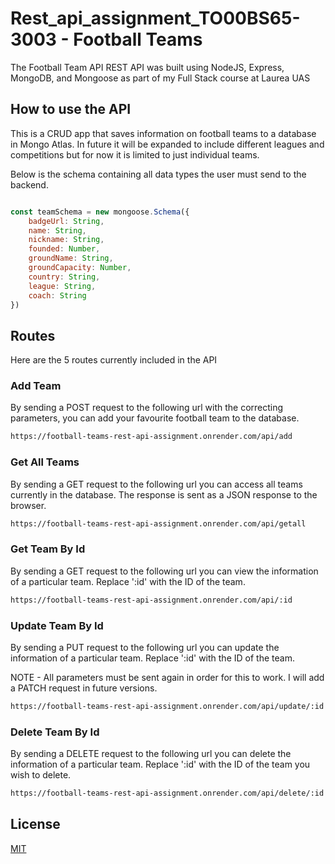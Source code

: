 # Rest_api_assignment_TO00BS65-3003 - Football Teams


The Football Team API REST API was built using NodeJS, Express, MongoDB, and Mongoose as part of my Full Stack course at Laurea UAS

## How to use the API

This is a CRUD app that saves information on football teams to a database in Mongo Atlas. In future it will be expanded to include different leagues and competitions but for now it is limited to just individual teams.

Below is the schema containing all data types the user must send to the backend.

``` javascript

const teamSchema = new mongoose.Schema({
    badgeUrl: String,
    name: String,
    nickname: String,
    founded: Number,
    groundName: String,
    groundCapacity: Number,
    country: String,
    league: String,
    coach: String
})

```
## Routes

Here are the 5 routes currently included in the API

### Add Team

By sending a POST request to the following url with the correcting parameters, you can add your favourite football team to the database.

``` bash
https://football-teams-rest-api-assignment.onrender.com/api/add
```
### Get All Teams

By sending a GET request to the following url you can access all teams currently in the database. The response is sent as a JSON response to the browser.

``` bash
https://football-teams-rest-api-assignment.onrender.com/api/getall
```

### Get Team By Id

By sending a GET request to the following url you can view the information of a particular team. Replace ':id' with the ID of the team.

``` bash
https://football-teams-rest-api-assignment.onrender.com/api/:id
```
### Update Team By Id

By sending a PUT request to the following url you can update the information of a particular team.
Replace ':id' with the ID of the team.

NOTE - All parameters must be sent again in order for this to work. I will add a PATCH request in future versions. 


``` bash
https://football-teams-rest-api-assignment.onrender.com/api/update/:id
```

### Delete Team By Id
By sending a DELETE request to the following url you can delete the information of a particular team.
Replace ':id' with the ID of the team you wish to delete.

``` bash
https://football-teams-rest-api-assignment.onrender.com/api/delete/:id
```

## License

[MIT](https://choosealicense.com/licenses/mit/)